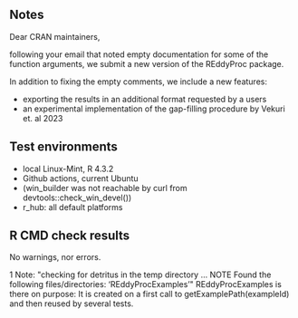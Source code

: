 ## Notes
Dear CRAN maintainers,

following your email that noted empty documentation for some of the function 
arguments, we submit a new version of the REddyProc package.

In addition to fixing the empty comments, we include a new features:
- exporting the results in an additional format requested by a users
- an experimental implementation of the gap-filling procedure by Vekuri et. al 2023

## Test environments
* local Linux-Mint, R 4.3.2
* Github actions, current Ubuntu
* (win_builder was not reachable by curl from devtools::check_win_devel())
* r_hub: all default platforms

## R CMD check results
No warnings, nor errors.

1 Note:
"checking for detritus in the temp directory ... NOTE
  Found the following files/directories:
    ‘REddyProcExamples’"
REddyProcExamples is there on purpose: It is created on a first call to
getExamplePath(exampleId) and then reused by several tests.

